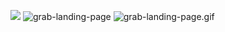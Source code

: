<a href="https://codeclimate.com/github/BadCodeFan/BrainGameWhatever/maintainability"><img src="https://api.codeclimate.com/v1/badges/e98f704676e18b680d18/maintainability" /></a>
![grab-landing-page](https://github.com/BadCodeFan/BrainGameWhatever/blob/main/ezgif.com-animated-gif-maker.gif)
![grab-landing-page](https://github.com/BadCodeFan/BrainGameWhatever/blob/main/ezgif.com-animated-gif-maker%20(1)).gif
